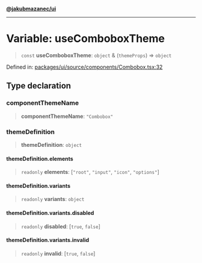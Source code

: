 [**@jakubmazanec/ui**](../README.md)

---

# Variable: useComboboxTheme

> `const` **useComboboxTheme**: `object` & (`themeProps`) => `object`

Defined in:
[packages/ui/source/components/Combobox.tsx:32](https://github.com/jakubmazanec/tools/blob/a9ba87d349a220bbed24d161794f90a6ba6009e5/packages/ui/source/components/Combobox.tsx#L32)

## Type declaration

### componentThemeName

> **componentThemeName**: `"Combobox"`

### themeDefinition

> **themeDefinition**: `object`

#### themeDefinition.elements

> `readonly` **elements**: \[`"root"`, `"input"`, `"icon"`, `"options"`\]

#### themeDefinition.variants

> `readonly` **variants**: `object`

#### themeDefinition.variants.disabled

> `readonly` **disabled**: \[`true`, `false`\]

#### themeDefinition.variants.invalid

> `readonly` **invalid**: \[`true`, `false`\]
